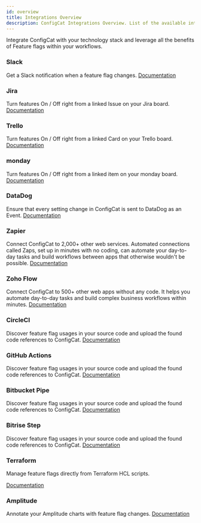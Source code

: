 ```yaml
---
id: overview
title: Integrations Overview
description: ConfigCat Integrations Overview. List of the available integrations like Datadog, GitHub, CircleCI, Bitbucket, Bitrise, Slack, Trello, Zapier, Jira, Terraform, Amplitude
---
```

Integrate ConfigCat with your technology stack and leverage all the benefits of Feature flags within your workflows.

### Slack
Get a Slack notification when a feature flag changes.
[Documentation](integrations/slack.md)
### Jira
Turn features On / Off right from a linked Issue on your Jira board.
[Documentation](integrations/jira.md)
### Trello
Turn features On / Off right from a linked Card on your Trello board.
[Documentation](integrations/trello.md)
### monday
Turn features On / Off right from a linked item on your monday board.
[Documentation](integrations/monday.md)
### DataDog
Ensure that every setting change in ConfigCat is sent to DataDog as an Event.
[Documentation](integrations/datadog.md)
### Zapier
Connect ConfigCat to 2,000+ other web services. Automated connections called Zaps, set up in minutes with no coding, can automate your day-to-day tasks and build workflows between apps that otherwise wouldn't be possible.
[Documentation](integrations/zapier.md)
### Zoho Flow
Connect ConfigCat to 500+ other web apps without any code. It helps you automate day-to-day tasks and build complex business workflows within minutes.
[Documentation](integrations/zoho-flow.md)
### CircleCI
Discover feature flag usages in your source code and upload the found code references to ConfigCat.
[Documentation](integrations/circleci.md)
### GitHub Actions
Discover feature flag usages in your source code and upload the found code references to ConfigCat.
[Documentation](integrations/github.md)
### Bitbucket Pipe
Discover feature flag usages in your source code and upload the found code references to ConfigCat.
[Documentation](integrations/bitbucket.md)
### Bitrise Step
Discover feature flag usages in your source code and upload the found code references to ConfigCat.
[Documentation](integrations/bitrise.md)
### Terraform
Manage feature flags directly from Terraform HCL scripts.

[Documentation](integrations/terraform.md)
### Amplitude
Annotate your Amplitude charts with feature flag changes.
[Documentation](integrations/amplitude.md)
